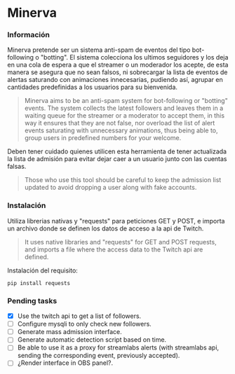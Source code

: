 # Minerva
### Información
Minerva pretende ser un sistema anti-spam de eventos del tipo bot-following o "botting".
El sistema colecciona los ultimos seguidores y los deja en una cola de espera a que el streamer o un moderador los acepte, de esta manera se asegura que no sean falsos, ni sobrecargar la lista de eventos de alertas saturando con animaciones innecesarias, pudiendo así, agrupar en cantidades predefinidas a los usuarios para su bienvenida.

> Minerva aims to be an anti-spam system for bot-following or "botting" events.
> The system collects the latest followers and leaves them in a waiting queue for the streamer or a moderator to accept them, in this way it ensures that they are not false, nor overload the list of alert events saturating with unnecessary animations, thus being able to, group users in predefined numbers for your welcome.


Deben tener cuidado quienes utilicen esta herramienta de tener actualizada la lista de admisión para evitar dejar caer a un usuario junto con las cuentas falsas.
> Those who use this tool should be careful to keep the admission list updated to avoid dropping a user along with fake accounts.

### Instalación

Utiliza librerias nativas y "requests" para peticiones GET y POST, e importa un archivo donde se definen los datos de acceso a la api de Twitch.
> It uses native libraries and "requests" for GET and POST requests, and imports a file where the access data to the Twitch api are defined.


Instalación del requisito:
```
pip install requests
```

### Pending tasks
- [x] Use the twitch api to get a list of followers.
- [ ] Configure mysqli to only check new followers.
- [ ] Generate mass admission interface.
- [ ] Generate automatic detection script based on time.
- [ ] Be able to use it as a proxy for streamlabs alerts
(with streamlabs api, sending the corresponding event, previously accepted).
- [ ] ¿Render interface in OBS panel?.
